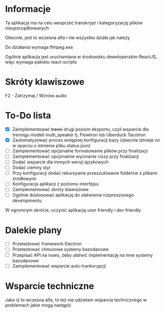 # Informacje
Ta aplikacja ma na celu wesprzeć transkrypt i kategoryzację plików nieuporządkowanych

Obecnie, jest to wczesna alfa i nie wszystko działa jak należy

Do działania wymaga ffmpeg.exe

Ogólnie aplikacja jest uruchamiana w środowisku deweloperskim ReactJS, więc wymaga pakietu react-scripts

# Skróty klawiszowe
F2 - Zatrzymaj / Wznów audio

# To-Do lista
- [x] Zaimplementować ~~trzeci~~ drugi poziom eksportu, czyli wsparcie dla treningu modeli multi_speaker tj. Flowtron lub Uberduck Tacotron
- [x] Zautomatyzować proces wstępnej konfiguracji bazy (obecnie istnieje on w oparciu o istnienie pliku status.json)
- [ ] Zaimplementować opcjonalne formatowanie plików przy finalizacji
- [ ] Zaimplementować opcjonalnie wycinanie ciszy przy finalizacji
- [ ] Dodać wsparcie dla innnych wersji językowych
- [ ] Dodać ciemny styl
- [ ] Przy konfiguracji dodać rekursywne przeszukiwanie folderów z plikami źródłowymi
- [ ] Konfiguracja aplikacji z poziomu interfejsu
- [ ] Zaimplementować skróty klawiszowe
- [ ] Ogólnie dostosować aplikację do ułatwienia rozproszonego developmentu

W ogromnym skrócie, uczynić aplikację user friendly i dev friendly

# Dalekie plany
- [ ] Przetestować framework Electron
- [ ] Przetestować chmurowe systemy bazodanowe
- [ ] Przepisać API na nowo, żeby ułatwić implementację na inne systemy bazodanowe
- [ ] Zaimplementować wsparcie auto-tranksrypcji

# Wsparcie techniczne
Jako iż to wczesna alfa, to też nie udzielam wsparcia technicznego w problemach jakie mogą nastąpić
